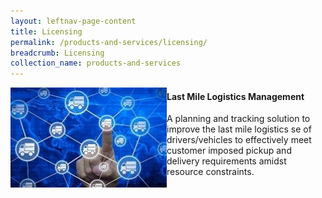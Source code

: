```yaml
---
layout: leftnav-page-content
title: Licensing
permalink: /products-and-services/licensing/
breadcrumb: Licensing
collection_name: products-and-services
---
```

<img src="/images/sme_tech_solution_1.jpg" align="left" style="width:250px;height:160px;">
<div style="padding-left:50px">
<h4>Last Mile Logistics Management</h4>
<p>A planning and tracking solution to improve the last mile logistics se of drivers/vehicles to effectively meet customer imposed pickup and delivery requirements amidst resource constraints.</p>
</div>

